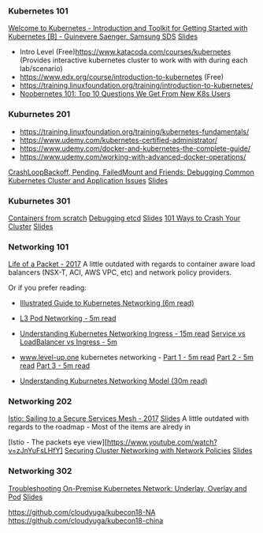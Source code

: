 
### Kubernetes 101

[Welcome to Kubernetes - Introduction and Toolkit for Getting Started with Kubernetes [B] - Guinevere Saenger, Samsung SDS](https://www.youtube.com/watch?v=TkCDUFR6xqw) [Slides](https://schd.ws/hosted_files/kccncna17/44/KubeCon-talk.pp.pdf)
- Intro Level (Free)https://www.katacoda.com/courses/kubernetes (Provides interactive kubernetes cluster to work with with during each lab/scenario)
- https://www.edx.org/course/introduction-to-kubernetes (Free)
- https://training.linuxfoundation.org/training/introduction-to-kubernetes/
- [Noobernetes 101: Top 10 Questions We Get From New K8s Users](https://youtube.com/watch?v=Y7enbKBBDhA)

### Kuburnetes 201
- https://training.linuxfoundation.org/training/kubernetes-fundamentals/
- https://www.udemy.com/kubernetes-certified-administrator/
- https://www.udemy.com/docker-and-kubernetes-the-complete-guide/
- https://www.udemy.com/working-with-advanced-docker-operations/

[CrashLoopBackoff, Pending, FailedMount and Friends: Debugging Common Kubernetes Cluster and Application Issues](https://www.youtube.com/watch?v=7FOCG5kua1w) [Slides](https://schd.ws/hosted_files/kccncna17/be/CrashLoopBackoff-Pending-FailedMount-and-Friends-draft.pdf)


### Kuburnetes 301
[Containers from scratch](https://www.youtube.com/watch?v=8fi7uSYlOdc)
[Debugging etcd](https://youtube.com/watch?v=NVMZBBQ9hsM) [Slides](https://schd.ws/hosted_files/kccna18/a5/Kubecon%20Seattle_%20Debugging%20etcd.pdf)
[101 Ways to Crash Your Cluster](https://www.youtube.com/watch?v=xZO9nx6GBu0) [Slides](https://schd.ws/hosted_files/kccncna17/20/KubeCon%20NA%202017-101%20Ways%20to%20Crash%20Your%20Cluster.pdf)
### Networking 101

[Life of a Packet - 2017](https://www.youtube.com/watch?v=0Omvgd7Hg1I)
A little outdated with regards to container aware load balancers (NSX-T, ACI, AWS VPC, etc) and network policy providers.

Or if you prefer reading:

- [Illustrated Guide to Kubernetes Networking (6m read)](https://itnext.io/an-illustrated-guide-to-kubernetes-networking-part-1-d1ede3322727)

* [L3 Pod Networking - 5m read](https://cloudnativelabs.github.io/post/2017-05-22-kube-pod-networking/)
* [Understanding Kubernetes Networking Ingress - 15m read](https://medium.com/google-cloud/understanding-kubernetes-networking-ingress-1bc341c84078)
[Service vs LoadBalancer vs Ingress - 5m](https://medium.com/google-cloud/kubernetes-nodeport-vs-loadbalancer-vs-ingress-when-should-i-use-what-922f010849e0)

* www.level-up.one kubernetes networking - [Part 1 - 5m read](https://www.level-up.one/kubernetes-networking-pods-levelup/) [Part 2 - 5m read](https://www.level-up.one/kubernetes-networking-series-two/) [Part 3 - 5m read](https://www.level-up.one/kubernetes-networking-3-level-up/)

* [Understanding Kuburnetes Networking Model (30m read)](https://sookocheff.com/post/kubernetes/understanding-kubernetes-networking-model/)

### Networking 202

[Istio: Sailing to a Secure Services Mesh - 2017](https://www.youtube.com/watch?v=HMofcmTD444) [Slides](https://schd.ws/hosted_files/kccncna17/21/KubeCon2017%20-%20Istio%20Security.pdf)
A little outdated with regards to the roadmap - Most of the items are alredy in

[Istio - The packets eye view][https://www.youtube.com/watch?v=zJnYuFsLHfY]
[Securing Cluster Networking with Network Policies](https://www.youtube.com/watch?v=3gGpMmYeEO8) [Slides](https://schd.ws/hosted_files/kccncna17/46/ahmetb%20KubeCon%202017%20NA%20%E2%80%93%20Network%20Policies.pdf)

### Networking 302
[Troubleshooting On-Premise Kubernetes Network: Underlay, Overlay and Pod](https://youtube.com/watch?v=pCJZ39RqY1s) [Slides](https://schd.ws/hosted_files/kccna18/a6/Troubleshooting%20On-Premise%20Kubernetes%20Network_%20Underlay%2C%20Overlay%20and%20Pod%20V4.pdf)




https://github.com/cloudyuga/kubecon18-NA
https://github.com/cloudyuga/kubecon18-china


